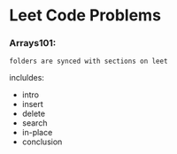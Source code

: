 # Leet Code Problems


### Arrays101:
	
	folders are synced with sections on leet

incluldes:
+ intro
+ insert
+ delete
+ search
+ in-place
+ conclusion

